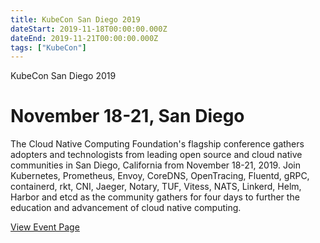 ```yaml
---
title: KubeCon San Diego 2019
dateStart: 2019-11-18T00:00:00.000Z
dateEnd: 2019-11-21T00:00:00.000Z
tags: ["KubeCon"]
---
```



KubeCon San Diego 2019

November 18-21, San Diego
=========================

The Cloud Native Computing Foundation's flagship conference gathers adopters and technologists from leading open source and cloud native communities in San Diego, California from November 18-21, 2019. Join Kubernetes, Prometheus, Envoy, CoreDNS, OpenTracing, Fluentd, gRPC, containerd, rkt, CNI, Jaeger, Notary, TUF, Vitess, NATS, Linkerd, Helm, Harbor and etcd as the community gathers for four days to further the education and advancement of cloud native computing.

[View Event Page](https://events.linuxfoundation.org/events/kubecon-cloudnativecon-north-america-2019/)